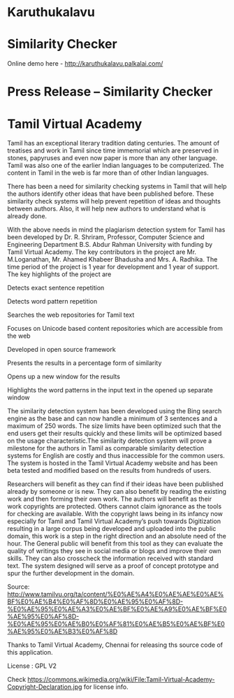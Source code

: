 # Karuthukalavu

# Similarity Checker

Online demo here - http://karuthukalavu.palkalai.com/

# Press Release – Similarity Checker


# Tamil Virtual Academy

Tamil has an exceptional literary tradition dating centuries. The
amount of treatises and work in Tamil since time immemorial which are
preserved in stones, papyruses and even now paper is more than any other
language. Tamil was also one of the earlier Indian languages to be
computerized. The content in Tamil in the web is far more than of other
Indian languages.

There has been a need for similarity checking systems in Tamil that
will help the authors identify other ideas that have been published before.
These similarity check systems will help prevent repetition of ideas and
thoughts between authors. Also, it will help new authors to understand what
is already done.

With the above needs in mind the plagiarism detection system for
Tamil has been developed by Dr. R. Shriram, Professor, Computer Science
and Engineering Department B.S. Abdur Rahman University with funding by
Tamil Virtual Academy. The key contributors in the project are Mr.
M.Loganathan, Mr. Ahamed Khabeer Bhadusha and Mrs. A. Radhika. The
time period of the project is 1 year for development and 1 year of support.
The key highlights of the project are

Detects exact sentence repetition

Detects word pattern repetition

Searches the web repositories for Tamil text

Focuses on Unicode based content repositories which are accessible from the web

Developed in open source framework

Presents the results in a percentage form of similarity

Opens up a new window for the results

Highlights the word patterns in the input text in the opened up separate window



The similarity detection system has been developed using the Bing search
engine as the base and can now handle a minimum of 3 sentences and a
maximum of 250 words. The size limits have been optimized such that the
end users get their results quickly and these limits will be optimized based
on the usage characteristic.The similarity detection system will prove a milestone for the authors in
Tamil as comparable similarity detection systems for English are costly and
thus inaccessible for the common users. The system is hosted in the Tamil
Virtual Academy website and has been beta tested and modified based on
the results from hundreds of users.

Researchers will benefit as they can find if their ideas have been
published already by someone or is new. They can also benefit by reading
the existing work and then forming their own work. The authors will benefit
as their work copyrights are protected. Others cannot claim ignorance as the
tools for checking are available. With the copyright laws being in its infancy
now especially for Tamil and Tamil Virtual Academy’s push towards
Digitization resulting in a large corpus being developed and uploaded into
the public domain, this work is a step in the right direction and an absolute
need of the hour. The General public will benefit from this tool as they can
evaluate the quality of writings they see in social media or blogs and
improve their own skills. They can also crosscheck the information received
with standard text. The system designed will serve as a proof of concept
prototype and spur the further development in the domain.




Source: 
http://www.tamilvu.org/ta/content/%E0%AE%A4%E0%AE%AE%E0%AE%BF%E0%AE%B4%E0%AF%8D%E0%AE%95%E0%AF%8D-%E0%AE%95%E0%AE%A3%E0%AE%BF%E0%AE%A9%E0%AE%BF%E0%AE%95%E0%AF%8D-%E0%AE%95%E0%AE%B0%E0%AF%81%E0%AE%B5%E0%AE%BF%E0%AE%95%E0%AE%B3%E0%AF%8D

Thanks to Tamil Virtual Academy, Chennai for releasing ths source code of this application.

License : GPL V2

Check https://commons.wikimedia.org/wiki/File:Tamil-Virtual-Academy-Copyright-Declaration.jpg for license info.
